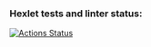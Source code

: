### Hexlet tests and linter status:
[![Actions Status](https://github.com/reshetovsn/java-project-72/workflows/hexlet-check/badge.svg)](https://github.com/reshetovsn/java-project-72/actions)